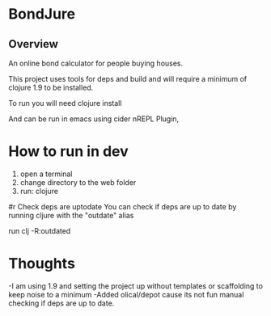 BondJure
========

## Overview
An online bond calculator for people buying houses.

This project uses tools for deps and build and will require a minimum of clojure 1.9 to be installed.


To run you will need clojure install

And can be run in emacs using cider nREPL Plugin,

# How to run in dev

1. open a terminal
2. change directory to the web folder 
3. run: clojure

#r Check deps are uptodate
You can check if deps are up to date by running cljure with the "outdate" alias 

run clj -R:outdated

# Thoughts
-I am using 1.9 and setting the project up without templates or scaffolding to keep noise to a minimum
-Added olical/depot cause its not fun manual checking if deps are up to date.